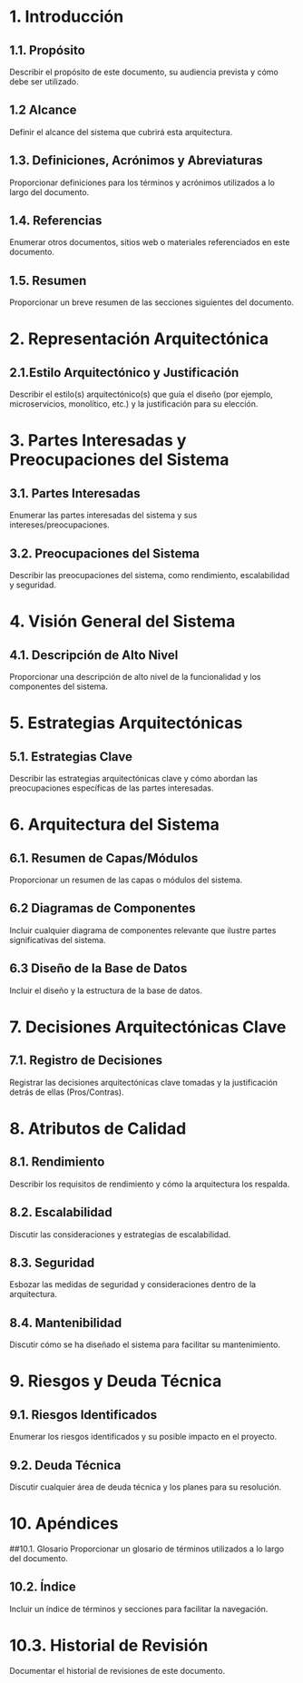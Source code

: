 # 1. Introducción
## 1.1. Propósito
Describir el propósito de este documento, su audiencia prevista y cómo debe ser utilizado.

## 1.2 Alcance
Definir el alcance del sistema que cubrirá esta arquitectura.

## 1.3. Definiciones, Acrónimos y Abreviaturas
Proporcionar definiciones para los términos y acrónimos utilizados a lo largo del documento.

## 1.4. Referencias
Enumerar otros documentos, sitios web o materiales referenciados en este documento.

## 1.5. Resumen
Proporcionar un breve resumen de las secciones siguientes del documento.

# 2. Representación Arquitectónica 
## 2.1.Estilo Arquitectónico y Justificación
Describir el estilo(s) arquitectónico(s) que guía el diseño (por ejemplo, microservicios, monolítico, etc.) y la justificación para su elección.

# 3. Partes Interesadas y Preocupaciones del Sistema
## 3.1. Partes Interesadas
Enumerar las partes interesadas del sistema y sus intereses/preocupaciones.

## 3.2. Preocupaciones del Sistema
Describir las preocupaciones del sistema, como rendimiento, escalabilidad y seguridad.

# 4. Visión General del Sistema 
## 4.1.	Descripción de Alto Nivel
Proporcionar una descripción de alto nivel de la funcionalidad y los componentes del sistema.

# 5. Estrategias Arquitectónicas
## 5.1. Estrategias Clave
Describir las estrategias arquitectónicas clave y cómo abordan las preocupaciones específicas de las partes interesadas.

# 6. Arquitectura del Sistema
## 6.1. Resumen de Capas/Módulos
Proporcionar un resumen de las capas o módulos del sistema.

## 6.2 Diagramas de Componentes
Incluir cualquier diagrama de componentes relevante que ilustre partes significativas del sistema.

## 6.3 Diseño de la Base de Datos
Incluir el diseño y la estructura de la base de datos.

# 7. Decisiones Arquitectónicas Clave 
## 7.1. Registro de Decisiones
Registrar las decisiones arquitectónicas clave tomadas y la justificación detrás de ellas (Pros/Contras).

# 8. Atributos de Calidad 
## 8.1. Rendimiento
Describir los requisitos de rendimiento y cómo la arquitectura los respalda.

## 8.2. Escalabilidad
Discutir las consideraciones y estrategias de escalabilidad.

## 8.3. Seguridad
Esbozar las medidas de seguridad y consideraciones dentro de la arquitectura.

## 8.4. Mantenibilidad
Discutir cómo se ha diseñado el sistema para facilitar su mantenimiento.

# 9. Riesgos y Deuda Técnica 
## 9.1. Riesgos Identificados
Enumerar los riesgos identificados y su posible impacto en el proyecto.

## 9.2. Deuda Técnica
Discutir cualquier área de deuda técnica y los planes para su resolución.

# 10. Apéndices 
##10.1. Glosario
Proporcionar un glosario de términos utilizados a lo largo del documento.

## 10.2. Índice
Incluir un índice de términos y secciones para facilitar la navegación.

# 10.3. Historial de Revisión
Documentar el historial de revisiones de este documento.
